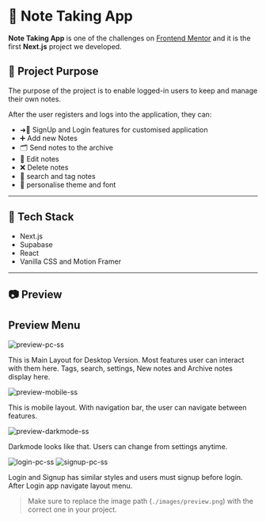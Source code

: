 # 📝 Note Taking App

**Note Taking App** is one of the challenges on [Frontend Mentor](https://www.frontendmentor.io/challenges/note-taking-web-app-773r7bUfOG) and it is the first **Next.js** project we developed.

## 📌 Project Purpose

The purpose of the project is to enable logged-in users to keep and manage their own notes.  

After the user registers and logs into the application, they can:

- ➜🚪 SignUp and Login features for customised application
- ➕ Add new Notes
- 🗂️ Send notes to the archive  
- 📝 Edit notes  
- ❌ Delete notes
- 🔎 search and tag notes
- 🎨 personalise theme and font
 

---

## 🚀 Tech Stack

- Next.js  
- Supabase   
- React
- Vanilla CSS and Motion Framer


---

## 📷 Preview

## Preview Menu

![preview-pc-ss](https://github.com/user-attachments/assets/49fb506c-3d2d-4644-a552-bd7e393382bd)

This is Main Layout for Desktop Version. Most features user can interact with them here. Tags, search, settings, New notes and Archive notes display here.


![preview-mobile-ss](https://github.com/user-attachments/assets/09392af6-812e-4df5-baa4-5d483389ddf3)

This is mobile layout. With navigation bar, the user can navigate between features.


![preview-darkmode-ss](https://github.com/user-attachments/assets/d460840e-1656-4bbd-86ce-42da50804da6)

Darkmode looks like that. Users can change from settings anytime.


![login-pc-ss](https://github.com/user-attachments/assets/aa882154-d14d-4d28-ae66-6e9e37da7edb)
![signup-pc-ss](https://github.com/user-attachments/assets/50051b58-4050-4cd6-8bc1-baecbc28352e)

Login and Signup has similar styles and users must signup before login. After Login app navigate layout menu.






> Make sure to replace the image path (`./images/preview.png`) with the correct one in your project.
